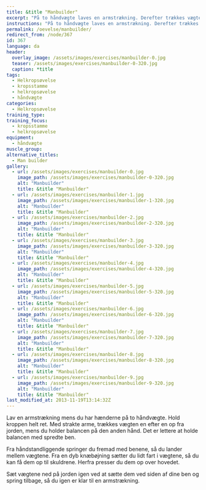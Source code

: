 ```yaml
---
title: &title "Manbuilder"
excerpt: "På to håndvægte laves en armstrækning. Derefter trækkes vægtene på skift op i som rows. Spring ind imellem vægtene. Rejs dig op. Få vægtene op til skuldrene. Pres dem op over hovedet. Start forfra."
instructions: "På to håndvægte laves en armstrækning. Derefter trækkes vægtene på skift op i som rows. Spring ind imellem vægtene. Rejs dig op. Få vægtene op til skuldrene. Pres dem op over hovedet. Start forfra."
permalink: /oevelse/manbuilder/
redirect_from: /node/367
id: 367
language: da
header:
  overlay_image: /assets/images/exercises/manbuilder-0.jpg
  teaser: /assets/images/exercises/manbuilder-0-320.jpg
  caption: *title
tags:
  - Helkropsøvelse
  - kropsstamme
  - helkropsøvelse
  - håndvægte
categories:
  - Helkropsøvelse
training_type: 
training_focus: 
  - kropsstamme
  - helkropsøvelse
equipment:
  - håndvægte
muscle_group:
alternative_titles:
  - Man builder
gallery:
  - url: /assets/images/exercises/manbuilder-0.jpg
    image_path: /assets/images/exercises/manbuilder-0-320.jpg
    alt: "Manbuilder"
    title: &title "Manbuilder"
  - url: /assets/images/exercises/manbuilder-1.jpg
    image_path: /assets/images/exercises/manbuilder-1-320.jpg
    alt: "Manbuilder"
    title: &title "Manbuilder"
  - url: /assets/images/exercises/manbuilder-2.jpg
    image_path: /assets/images/exercises/manbuilder-2-320.jpg
    alt: "Manbuilder"
    title: &title "Manbuilder"
  - url: /assets/images/exercises/manbuilder-3.jpg
    image_path: /assets/images/exercises/manbuilder-3-320.jpg
    alt: "Manbuilder"
    title: &title "Manbuilder"
  - url: /assets/images/exercises/manbuilder-4.jpg
    image_path: /assets/images/exercises/manbuilder-4-320.jpg
    alt: "Manbuilder"
    title: &title "Manbuilder"
  - url: /assets/images/exercises/manbuilder-5.jpg
    image_path: /assets/images/exercises/manbuilder-5-320.jpg
    alt: "Manbuilder"
    title: &title "Manbuilder"
  - url: /assets/images/exercises/manbuilder-6.jpg
    image_path: /assets/images/exercises/manbuilder-6-320.jpg
    alt: "Manbuilder"
    title: &title "Manbuilder"
  - url: /assets/images/exercises/manbuilder-7.jpg
    image_path: /assets/images/exercises/manbuilder-7-320.jpg
    alt: "Manbuilder"
    title: &title "Manbuilder"
  - url: /assets/images/exercises/manbuilder-8.jpg
    image_path: /assets/images/exercises/manbuilder-8-320.jpg
    alt: "Manbuilder"
    title: &title "Manbuilder"
  - url: /assets/images/exercises/manbuilder-9.jpg
    image_path: /assets/images/exercises/manbuilder-9-320.jpg
    alt: "Manbuilder"
    title: &title "Manbuilder"
last_modified_at: 2013-11-19T13:14:32Z
---
```


Lav en armstrækning mens du har hænderne på to håndvægte. Hold kroppen helt ret. Med strakte arme, trækkes vægten en efter en op fra jorden, mens du holder balancen på den anden hånd. Det er lettere at holde balancen med spredte ben.

Fra håndstandliggende springer du fremad med benene, så du lander mellem vægtene. Fra en dyb knæbøjning sætter du lidt fart i vægtene, så du kan få dem op til skuldrene. Herfra presser du dem op over hovedet.

Sæt vægtene ned på jorden igen ved at sætte dem ved siden af dine ben og spring tilbage, så du igen er klar til en armstrækning.
